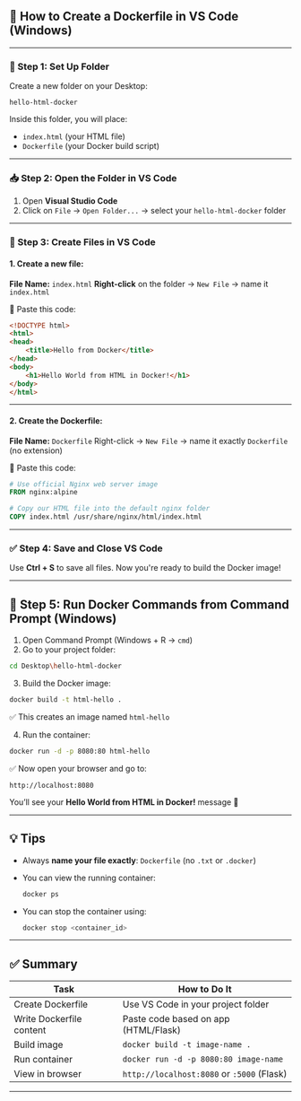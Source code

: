 
## 🔧 How to Create a Dockerfile in VS Code (Windows)

---

### 🧰 Step 1: Set Up Folder

Create a new folder on your Desktop:

```plaintext
hello-html-docker
```

Inside this folder, you will place:

* `index.html` (your HTML file)
* `Dockerfile` (your Docker build script)

---

### 📥 Step 2: Open the Folder in VS Code

1. Open **Visual Studio Code**
2. Click on `File` → `Open Folder...` → select your `hello-html-docker` folder

---

### 📝 Step 3: Create Files in VS Code

#### 1. Create a new file:

**File Name:** `index.html`
**Right-click** on the folder → `New File` → name it `index.html`

🔽 Paste this code:

```html
<!DOCTYPE html>
<html>
<head>
    <title>Hello from Docker</title>
</head>
<body>
    <h1>Hello World from HTML in Docker!</h1>
</body>
</html>
```

---

#### 2. Create the Dockerfile:

**File Name:** `Dockerfile`
Right-click → `New File` → name it exactly `Dockerfile` (no extension)

🔽 Paste this code:

```Dockerfile
# Use official Nginx web server image
FROM nginx:alpine

# Copy our HTML file into the default nginx folder
COPY index.html /usr/share/nginx/html/index.html
```

---

### ✅ Step 4: Save and Close VS Code

Use **Ctrl + S** to save all files. Now you're ready to build the Docker image!

---

## 🚀 Step 5: Run Docker Commands from Command Prompt (Windows)

1. Open Command Prompt (Windows + R → `cmd`)
2. Go to your project folder:

```bash
cd Desktop\hello-html-docker
```

3. Build the Docker image:

```bash
docker build -t html-hello .
```

✅ This creates an image named `html-hello`

4. Run the container:

```bash
docker run -d -p 8080:80 html-hello
```

✅ Now open your browser and go to:

```
http://localhost:8080
```

You’ll see your **Hello World from HTML in Docker!** message 🎉

---

## 💡 Tips

* Always **name your file exactly**: `Dockerfile` (no `.txt` or `.docker`)

* You can view the running container:

  ```bash
  docker ps
  ```

* You can stop the container using:

  ```bash
  docker stop <container_id>
  ```

---

## ✅ Summary

| Task                     | How to Do It                               |
| ------------------------ | ------------------------------------------ |
| Create Dockerfile        | Use VS Code in your project folder         |
| Write Dockerfile content | Paste code based on app (HTML/Flask)       |
| Build image              | `docker build -t image-name .`             |
| Run container            | `docker run -d -p 8080:80 image-name`      |
| View in browser          | `http://localhost:8080` or `:5000` (Flask) |

---
